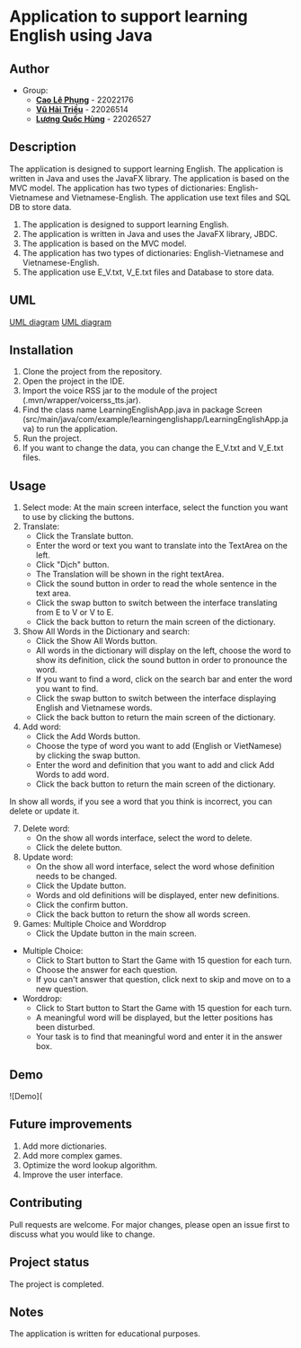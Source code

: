 # Application to support learning English using Java

## Author
* Group:
    - [**Cao Lê Phụng**](https://github.com/caolephung) - 22022176
    - [**Vũ Hải Triều**](https://github.com/) - 22026514
    - [**Lương Quốc Hùng**](https://github.com/) - 22026527

## Description
The application is designed to support learning English. The application is written in Java and uses the JavaFX library. The application is based on the MVC model. The application has two types of dictionaries: English-Vietnamese and Vietnamese-English. The application use text files and SQL DB to store data.
1. The application is designed to support learning English.
2. The application is written in Java and uses the JavaFX library, JBDC.
3. The application is based on the MVC model.
4. The application has two types of dictionaries: English-Vietnamese and Vietnamese-English.
5. The application use E_V.txt, V_E.txt files and Database to store data.

## UML
[UML diagram](src/main/resources/com/example/learningenglishapp/imageAndicon/UML1.jpg)
[UML diagram](src/main/resources/com/example/learningenglishapp/imageAndicon/UML2.jpg)
## Installation
1. Clone the project from the repository.
2. Open the project in the IDE.
3. Import the voice RSS jar to the module of the project (.mvn/wrapper/voicerss_tts.jar).
4. Find the class name LearningEnglishApp.java in package Screen (src/main/java/com/example/learningenglishapp/LearningEnglishApp.java) to run the application.
5. Run the project.
6. If you want to change the data, you can change the E_V.txt and V_E.txt files.

## Usage
1. Select mode: At the main screen interface, select the function you want to use by clicking the buttons.
2. Translate: 
   - Click the Translate button.
   - Enter the word or text you want to translate into the TextArea on the left.
   - Click "Dịch" button.
   - The Translation will be shown in the right textArea.
   - Click the sound button in order to read the whole sentence in the text area.
   - Click the swap button to switch between the interface translating from E to V or V to E.
   - Click the back button to return the main screen of the dictionary.
3. Show All Words in the Dictionary and search:
   - Click the Show All Words button.
   - All words in the dictionary will display on the left, choose the word to show its definition, click the sound button in order to pronounce the word.
   - If you want to find a word, click on the search bar and enter the word you want to find.
   - Click the swap button to switch between the interface displaying English and Vietnamese words.
   - Click the back button to return the main screen of the dictionary.
4. Add word:
   - Click the Add Words button.
   - Choose the type of word you want to add (English or VietNamese) by clicking the swap button.
   - Enter the word and definition that you want to add and click Add Words to add word.
   - Click the back button to return the main screen of the dictionary.
   
In show all words, if you see a word that you think is incorrect, you can delete or update it.

7. Delete word:
   - On the show all words interface, select the word to delete.
   - Click the delete button.
8. Update word:
   - On the show all word interface, select the word whose definition needs to be changed.
   - Click the Update button.
   - Words and old definitions will be displayed, enter new definitions.
   - Click the confirm button.
   - Click the back button to return the show all words screen.
9. Games: Multiple Choice and Worddrop
   - Click the Update button in the main screen.
* Multiple Choice:
  - Click to Start button to Start the Game with 15 question for each turn.
  - Choose the answer for each question.
  - If you can't answer that question, click next to skip and move on to a new question.
* Worddrop: 
  - Click to Start button to Start the Game with 15 question for each turn.
  - A meaningful word will be displayed, but the letter positions has been disturbed.
  - Your task is to find that meaningful word and enter it in the answer box.

## Demo
![Demo](

## Future improvements
1. Add more dictionaries.
2. Add more complex games.
3. Optimize the word lookup algorithm.
4. Improve the user interface.

## Contributing
Pull requests are welcome. For major changes, please open an issue first to discuss what you would like to change.

## Project status
The project is completed.

## Notes
The application is written for educational purposes.